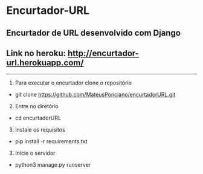 # Encurtador-URL
Encurtador de URL desenvolvido com Django
------
## Link no heroku: http://encurtador-url.herokuapp.com/
-----

1. Para executar o encurtador clone o repositório
  * git clone https://github.com/MateusPonciano/encurtadorURL.git
2. Entre no diretório
  * cd encurtadorURL
3. Instale os requisitos
  * pip install -r requirements.txt
3. Inicie o servidor
  * python3 manage.py runserver
